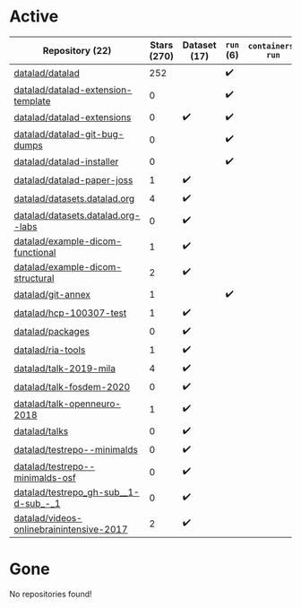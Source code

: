 # Active
| Repository (22) | Stars (270) | Dataset (17) | `run` (6) | `containers-run` |
| --- | --- | --- | --- | --- |
| [datalad/datalad](https://github.com/datalad/datalad) | 252 |  | :heavy_check_mark: |  |
| [datalad/datalad-extension-template](https://github.com/datalad/datalad-extension-template) | 0 |  | :heavy_check_mark: |  |
| [datalad/datalad-extensions](https://github.com/datalad/datalad-extensions) | 0 | :heavy_check_mark: | :heavy_check_mark: |  |
| [datalad/datalad-git-bug-dumps](https://github.com/datalad/datalad-git-bug-dumps) | 0 |  | :heavy_check_mark: |  |
| [datalad/datalad-installer](https://github.com/datalad/datalad-installer) | 0 |  | :heavy_check_mark: |  |
| [datalad/datalad-paper-joss](https://github.com/datalad/datalad-paper-joss) | 1 | :heavy_check_mark: |  |  |
| [datalad/datasets.datalad.org](https://github.com/datalad/datasets.datalad.org) | 4 | :heavy_check_mark: |  |  |
| [datalad/datasets.datalad.org--labs](https://github.com/datalad/datasets.datalad.org--labs) | 0 | :heavy_check_mark: |  |  |
| [datalad/example-dicom-functional](https://github.com/datalad/example-dicom-functional) | 1 | :heavy_check_mark: |  |  |
| [datalad/example-dicom-structural](https://github.com/datalad/example-dicom-structural) | 2 | :heavy_check_mark: |  |  |
| [datalad/git-annex](https://github.com/datalad/git-annex) | 1 |  | :heavy_check_mark: |  |
| [datalad/hcp-100307-test](https://github.com/datalad/hcp-100307-test) | 1 | :heavy_check_mark: |  |  |
| [datalad/packages](https://github.com/datalad/packages) | 0 | :heavy_check_mark: |  |  |
| [datalad/ria-tools](https://github.com/datalad/ria-tools) | 1 | :heavy_check_mark: |  |  |
| [datalad/talk-2019-mila](https://github.com/datalad/talk-2019-mila) | 4 | :heavy_check_mark: |  |  |
| [datalad/talk-fosdem-2020](https://github.com/datalad/talk-fosdem-2020) | 0 | :heavy_check_mark: |  |  |
| [datalad/talk-openneuro-2018](https://github.com/datalad/talk-openneuro-2018) | 1 | :heavy_check_mark: |  |  |
| [datalad/talks](https://github.com/datalad/talks) | 0 | :heavy_check_mark: |  |  |
| [datalad/testrepo--minimalds](https://github.com/datalad/testrepo--minimalds) | 0 | :heavy_check_mark: |  |  |
| [datalad/testrepo--minimalds-osf](https://github.com/datalad/testrepo--minimalds-osf) | 0 | :heavy_check_mark: |  |  |
| [datalad/testrepo_gh-sub__1-d-sub_-_1](https://github.com/datalad/testrepo_gh-sub__1-d-sub_-_1) | 0 | :heavy_check_mark: |  |  |
| [datalad/videos-onlinebrainintensive-2017](https://github.com/datalad/videos-onlinebrainintensive-2017) | 2 | :heavy_check_mark: |  |  |

# Gone
No repositories found!
